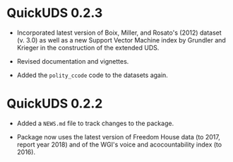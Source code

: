 # QuickUDS 0.2.3

* Incorporated latest version of Boix, Miller, and Rosato's (2012) dataset (v. 3.0) as well as a new Support Vector Machine index by Grundler and Krieger in the construction of the extended UDS.

* Revised documentation and vignettes.

* Added the `polity_ccode` code to the datasets again.

# QuickUDS 0.2.2

* Added a `NEWS.md` file to track changes to the package.

* Package now uses the latest version of Freedom House data (to 2017, report year 2018) and of the WGI's voice and acocountability index (to 2016).



